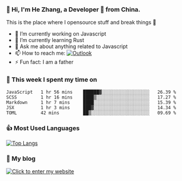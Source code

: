 ### 👋 Hi, I'm He Zhang, a Developer 🚀 from China.

This is the place where I opensource stuff and break things :rofl:

- 🔭  I’m currently working on Javascript
- 🌱  I’m currently learning Rust
- 💬  Ask me about anything related to Javascript
- 📫  How to reach me: [![Outlook](https://img.shields.io/badge/-Outlook-0078D4?style=flat&logo=Microsoft-Outlook&logoColor=white)](mailto:zhanghecool@outlook.com)
- ⚡  Fun fact: I am a father

### 💪 This week I spent my time on 
<!--START_SECTION:waka-->
```text
JavaScript   1 hr 56 mins    ██████▓░░░░░░░░░░░░░░░░░░   26.39 % 
SCSS         1 hr 16 mins    ████▒░░░░░░░░░░░░░░░░░░░░   17.27 % 
Markdown     1 hr 7 mins     ████░░░░░░░░░░░░░░░░░░░░░   15.39 % 
JSX          1 hr 3 mins     ███▓░░░░░░░░░░░░░░░░░░░░░   14.34 % 
TOML         42 mins         ██▒░░░░░░░░░░░░░░░░░░░░░░   09.69 % 
```
<!--END_SECTION:waka-->

### 👍 Most Used Languages
[![Top Langs](https://github-readme-stats.vercel.app/api/top-langs/?username=zhanghecool&layout=compact)](https://zhanghe.cool)

### 🌈 My blog 
[![Click to enter my website](https://cdn.jsdelivr.net/gh/zhanghecool/assets/images/gif/zhanghecools.gif)](https://zhanghe.cool)
